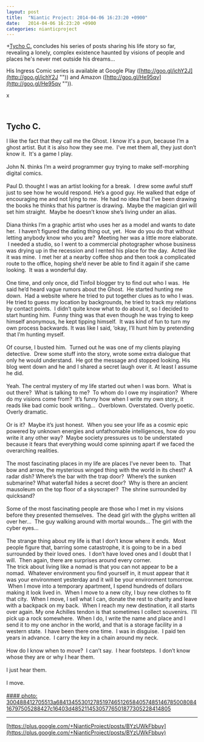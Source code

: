 ```yaml
---
layout: post
title:  "Niantic Project: 2014-04-06 16:23:20 +0900"
date:   2014-04-06 16:23:20 +0900
categories: nianticproject
---
```

+[Tycho C.](https://plus.google.com/106965960712090580437 "") concludes his series of posts sharing his life story so far, revealing a lonely, complex existence haunted by visions of people and places he's never met outside his dreams...

His Ingress Comic series is available at Google Play ([http://goo.gl/ichY2J](http://goo.gl/ichY2J "")) and Amazon ([http://goo.gl/He95qv](http://goo.gl/He95qv "")).

x <div class="shared"><br /><h2>Tycho C.</h2>I like the fact that they call me the Ghost. I know it's a pun, because I’m a ghost artist. But it is also how they see me.  I’ve met them all, they just don’t know it.  It's a game I play.<br /><br />John N. thinks I’m a weird programmer guy trying to make self-morphing digital comics.<br /><br />Paul D. thought I was an artist looking for a break.  I drew some awful stuff just to see how he would respond. He’s a good guy. He walked that edge of encouraging me and not lying to me.  He had no idea that I’ve been drawing the books he thinks that his partner is drawing.  Maybe the magician girl will set him straight.  Maybe he doesn’t know she’s living under an alias.<br /><br />Diana thinks I’m a graphic artist who uses her as a model and wants to date her.  I haven’t figured the dating thing out, yet.  How do you do that without letting anybody know who you are?  Meeting her was a little more elaborate.  I needed a studio, so I went to a commercial photographer whose business was drying up in the recession and I rented his place for the day.  Acted like it was mine.  I met her at a nearby coffee shop and then took a complicated route to the office, hoping she’d never be able to find it again if she came looking.  It was a wonderful day.<br /><br />One time, and only once, did Tinfoil blogger try to find out who I was.  He said he’d heard vague rumors about the Ghost.  He started hunting me down.  Had a website where he tried to put together clues as to who I was. He tried to guess my location by backgrounds, he tried to track my relations by contact points.  I didn’t quite know what to do about it, so I decided to start hunting him.  Funny thing was that even though he was trying to keep himself anonymous, he kept tipping himself.  It was kind of fun to turn my own process backwards. It was like I said, ‘okay, I’ll hunt him by pretending that I’m hunting myself.<br /><br />Of course, I busted him.  Turned out he was one of my clients playing detective.  Drew some stuff into the story, wrote some extra dialogue that only he would understand.  He got the message and stopped looking. His blog went down and he and I shared a secret laugh over it. At least I assume he did.<br /><br />Yeah. The central mystery of my life started out when I was born.  What is out there?  What is talking to me?  To whom do I owe my inspiration?  Where do my visions come from?  It’s funny how when I write my own story, it reads like bad comic book writing...  Overblown. Overstated. Overly poetic. Overly dramatic.<br /><br />Or is it?  Maybe it’s just honest.  When you see your life as a cosmic epic powered by unknown energies and unfathomable intelligences, how do you write it any other way?  Maybe society pressures us to be understated because it fears that everything would come spinning apart if we faced the overarching realities.<br /><br />The most fascinating places in my life are places I’ve never been to.  That bow and arrow, the mysterious winged thing with the world in its chest?  A radar dish? Where’s the bar with the trap door?  Where’s the sunken submarine? What waterfall hides a secret door?  Why is there an ancient mausoleum on the top floor of a skyscraper?  The shrine surrounded by quicksand?<br /><br />Some of the most fascinating people are those who I met in my visions before they presented themselves.  The dead girl with the glyphs written all over her...  The guy walking around with mortal wounds... The girl with the cyber eyes... <br /><br />The strange thing about my life is that I don’t know where it ends.  Most people figure that, barring some catastrophe, it is going to be in a bed surrounded by their loved ones.  I don’t have loved ones and I doubt that I will.  Then again, there are surprises around every corner.<br />The trick about living like a nomad is that you can not appear to be a nomad.  Whatever environment you find yourself in, it must appear that it was your environment yesterday and it will be your environment tomorrow.  When I move into a temporary apartment, I spend hundreds of dollars making it look lived in.  When I move to a new city, I buy new clothes to fit that city.  When I move, I sell what I can, donate the rest to charity and leave with a backpack on my back.  When I reach my new destination, it all starts over again. My one Achilles tendon is that sometimes I collect souvenirs.  I’ll pick up a rock somewhere.  When I do, I write the name and place and I send it to my one anchor in the world, and that is a storage facility in a western state.  I have been there one time.  I was in disguise.  I paid ten years in advance.  I carry the key in a chain around my neck.<br /><br />How do I know when to move?  I can’t say.  I hear footsteps.  I don’t know whose they are or why I hear them. <br /><br />I just hear them. <br /><br />I move.<br /><br /></div>
[#### photo: 300488412705513a68413455301278519746512658405748514678500808416797505288427c16403d48521145305776501877305228414805](https://lh5.googleusercontent.com/-EjYFQafQnrM/U0D_02OBnfI/AAAAAAAAAIU/ZxUq9quuByc/w1920-h1080/Watch.jpg "")
- - -
[https://plus.google.com/+NianticProject/posts/BYzUWkFbbuy](https://plus.google.com/+NianticProject/posts/BYzUWkFbbuy)
